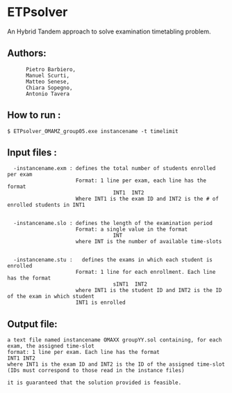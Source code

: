 # ETPsolver
An Hybrid Tandem approach to solve examination timetabling problem. 

## Authors:
          Pietro Barbiero,
          Manuel Scurti,
          Matteo Senese,
          Chiara Sopegno,
          Antonio Tavera
          
        
## How to run :
    
    $ ETPsolver_OMAMZ_group05.exe instancename -t timelimit
 
## Input files :
      
      -instancename.exm : defines the total number of students enrolled per exam
                          Format: 1 line per exam, each line has the format
                                      INT1  INT2
                          Where INT1 is the exam ID and INT2 is the # of enrolled students in INT1
      
      
      -instancename.slo : defines the length of the examination period      
                          Format: a single value in the format
                                      INT
                          where INT is the number of available time-slots
                          
                          
      -instancename.stu :   defines the exams in which each student is enrolled
                          Format: 1 line for each enrollment. Each line has the format
                                      sINT1  INT2
                          where INT1 is the student ID and INT2 is the ID of the exam in which student
                          INT1 is enrolled

## Output file: 
	a text file named instancename OMAXX groupYY.sol containing, for each exam, the assigned time-slot
	format: 1 line per exam. Each line has the format
	INT1 INT2
	where INT1 is the exam ID and INT2 is the ID of the assigned time-slot
	(IDs must correspond to those read in the instance files)
	
	it is guaranteed that the solution provided is feasible.
      
